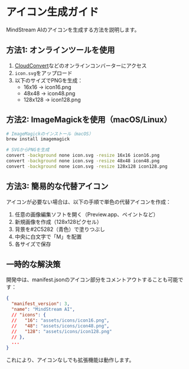 # アイコン生成ガイド

MindStream AIのアイコンを生成する方法を説明します。

## 方法1: オンラインツールを使用

1. [CloudConvert](https://cloudconvert.com/svg-to-png)などのオンラインコンバーターにアクセス
2. `icon.svg`をアップロード
3. 以下のサイズでPNGを生成：
   - 16x16 → icon16.png
   - 48x48 → icon48.png
   - 128x128 → icon128.png

## 方法2: ImageMagickを使用（macOS/Linux）

```bash
# ImageMagickのインストール（macOS）
brew install imagemagick

# SVGからPNGを生成
convert -background none icon.svg -resize 16x16 icon16.png
convert -background none icon.svg -resize 48x48 icon48.png
convert -background none icon.svg -resize 128x128 icon128.png
```

## 方法3: 簡易的な代替アイコン

アイコンが必要ない場合は、以下の手順で単色の代替アイコンを作成：

1. 任意の画像編集ソフトを開く（Preview.app、ペイントなど）
2. 新規画像を作成（128x128ピクセル）
3. 背景を#2C5282（青色）で塗りつぶし
4. 中央に白文字で「M」を配置
5. 各サイズで保存

## 一時的な解決策

開発中は、manifest.jsonのアイコン部分をコメントアウトすることも可能です：

```json
{
  "manifest_version": 3,
  "name": "MindStream AI",
  // "icons": {
  //   "16": "assets/icons/icon16.png",
  //   "48": "assets/icons/icon48.png",
  //   "128": "assets/icons/icon128.png"
  // },
  ...
}
```

これにより、アイコンなしでも拡張機能は動作します。